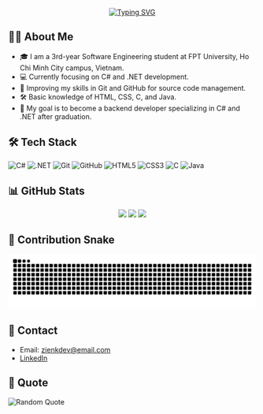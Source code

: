 <!-- Banner or Typing SVG -->
<p align="center">
  <a href="https://git.io/typing-svg"><img src="https://readme-typing-svg.herokuapp.com?font=Consolas&weight=900&pause=1000&color=3FFF8B&center=true&vCenter=true&width=435&lines=Hello%2C+I'm+ZienK!;Welcome+to+my+GitHub+Profile!" alt="Typing SVG" /></a>
</p>

## 👨‍💻 About Me
- 🎓 I am a 3rd-year Software Engineering student at FPT University, Ho Chi Minh City campus, Vietnam.
- 💻 Currently focusing on C# and .NET development.
- 🌱 Improving my skills in Git and GitHub for source code management.
- 🛠️ Basic knowledge of HTML, CSS, C, and Java.
- 🚀 My goal is to become a backend developer specializing in C# and .NET after graduation.

## 🛠️ Tech Stack
![C#](https://img.shields.io/badge/C%23-239120?style=for-the-badge&logo=c-sharp&logoColor=white)
![.NET](https://img.shields.io/badge/.NET-512BD4?style=for-the-badge&logo=dotnet&logoColor=white)
![Git](https://img.shields.io/badge/Git-F05032?style=for-the-badge&logo=git&logoColor=white)
![GitHub](https://img.shields.io/badge/GitHub-181717?style=for-the-badge&logo=github&logoColor=white)
![HTML5](https://img.shields.io/badge/HTML5-E34F26?style=for-the-badge&logo=html5&logoColor=white)
![CSS3](https://img.shields.io/badge/CSS3-1572B6?style=for-the-badge&logo=css3&logoColor=white)
![C](https://img.shields.io/badge/C-00599C?style=for-the-badge&logo=c&logoColor=white)
![Java](https://img.shields.io/badge/Java-ED8B00?style=for-the-badge&logo=java&logoColor=white)

## 📊 GitHub Stats
<p align="center">
  <img src="https://github-readme-stats.vercel.app/api?username=zienk&show_icons=true&theme=radical" />
  <img src="https://streak-stats.demolab.com?user=zienk&theme=vue&hide_border=true" />
  <img src="https://github-readme-stats.vercel.app/api/top-langs/?username=zienk&layout=compact&theme=radical" />
</p>

## 🐍 Contribution Snake

<p align="center">
  <picture>
    <source media="(prefers-color-scheme: dark)" srcset="https://raw.githubusercontent.com/zienk/zienk/output/github-snake-dark.svg" />
    <source media="(prefers-color-scheme: light)" srcset="https://raw.githubusercontent.com/zienk/zienk/output/github-snake.svg" />
    <img alt="github-snake" src="https://raw.githubusercontent.com/zienk/zienk/output/github-snake.svg" />
  </picture>
</p>

## 🤝 Contact
- Email: zienkdev@email.com
- [LinkedIn](#) <!-- Add your LinkedIn link here -->

## 💭 Quote
![Random Quote](https://quotes-github-readme.vercel.app/api?type=horizontal&theme=dark)
